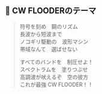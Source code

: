 ## 🎵 CW FLOODERのテーマ

> 符号を刻め　鋼のリズム  
> 長波から短波まで  
> ノコギリ駆動の　波形マシン  
> 帯域なんて　選ばせない  
>   
> すべてのバンドを　制圧せよ！  
> スペクトラムを　塗りつぶせ  
> 高調波が吠えるぞ　空の彼方  
> これが最強 CW FLOODER！！  
